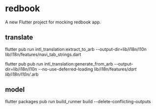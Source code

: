 # redbook

A new Flutter project for mocking redbook app.

## translate
flutter pub run intl_translation:extract_to_arb --output-dir=lib/i18n/l10n lib/i18n/features/navi_tab_strings.dart

flutter pub pub run intl_translation:generate_from_arb --output-dir=lib/i18n/l10n --no-use-deferred-loading lib/i18n/features/*dart lib/i18n/l10n/*.arb

## model
flutter packages pub run build_runner build --delete-conflicting-outputs
